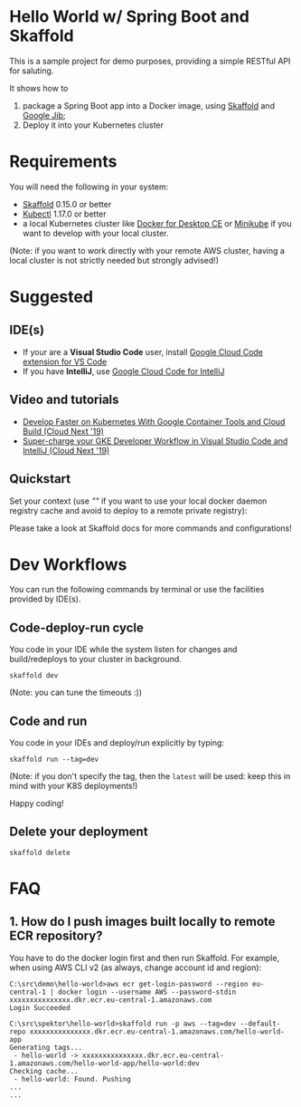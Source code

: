 # Hello World w/ Spring Boot and Skaffold

This is a sample project for demo purposes, providing a simple RESTful API for saluting.

It shows how to 
1. package a Spring Boot app into a Docker image, using [Skaffold](https://skaffold.dev/) and [Google Jib](https://github.com/GoogleContainerTools/jib);
2. Deploy it into your Kubernetes cluster

# Requirements

You will need the following in your system:
* [Skaffold](https://skaffold.dev) 0.15.0 or better
* [Kubectl](https://kubernetes.io/docs/tasks/tools/install-kubectl/) 1.17.0 or better
* a local Kubernetes cluster like [Docker for Desktop CE](https://hub.docker.com/editions/community/docker-ce-desktop-windows) 
or [Minikube](https://kubernetes.io/docs/setup/learning-environment/minikube/) if you want to develop with your local cluster.

(Note: if you want to work directly with your remote AWS cluster, having a local cluster is not strictly needed but 
strongly advised!)

# Suggested

## IDE(s)
* If your are a **Visual Studio Code** user, install [Google Cloud Code extension for VS Code](https://marketplace.visualstudio.com/items?itemName=GoogleCloudTools.cloudcode)
* If you have **IntelliJ**, use [Google Cloud Code for IntelliJ](https://github.com/GoogleCloudPlatform/cloud-code-intellij)

## Video and tutorials

* [Develop Faster on Kubernetes With Google Container Tools and Cloud Build (Cloud Next '19)](https://www.youtube.com/watch?v=TYx0BTyFtmc)
* [Super-charge your GKE Developer Workflow in Visual Studio Code and IntelliJ (Cloud Next '19)](https://www.youtube.com/watch?v=Z2fyc3AbfKE)

## Quickstart

Set your context (use *""* if you want to use your local docker daemon registry cache and avoid to deploy to a remote private registry):

Please take a look at Skaffold docs for more commands and configurations!

# Dev Workflows

You can run the following commands by terminal or use the facilities provided by IDE(s).

## Code-deploy-run cycle

You code in your IDE while the system listen for changes and build/redeploys to your cluster in background.
```
skaffold dev
```

(Note: you can tune the timeouts :)) 

## Code and run

You code in your IDEs and deploy/run explicitly by typing:

```
skaffold run --tag=dev
```

(Note: if you don't specify the tag, then the `latest` will be used: keep this in mind with your K8S deployments!)

Happy coding!

## Delete your deployment

```
skaffold delete
```

# FAQ

## 1. How do I push images built locally to remote ECR repository?

You have to do the docker login first and then run Skaffold. For example, when using AWS CLI v2 (as always, change 
account id and region):

```shell script
C:\src\demo\hello-world>aws ecr get-login-password --region eu-central-1 | docker login --username AWS --password-stdin xxxxxxxxxxxxxxx.dkr.ecr.eu-central-1.amazonaws.com
Login Succeeded
```

```shell script
C:\src\spektor\hello-world>skaffold run -p aws --tag=dev --default-repo xxxxxxxxxxxxxxx.dkr.ecr.eu-central-1.amazonaws.com/hello-world-app
Generating tags...
 - hello-world -> xxxxxxxxxxxxxxx.dkr.ecr.eu-central-1.amazonaws.com/hello-world-app/hello-world:dev
Checking cache...
 - hello-world: Found. Pushing
...
...

```
